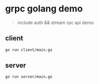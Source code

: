 # grpc golang demo

> include auth &&  stream rpc api demo
## client 
```bash
go run client/main.go
```
## server
```bash
go run server/main.go
```
